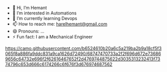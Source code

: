 - 👋 Hi, I’m Hemant
- 👀 I’m interested in Automations
- 🌱 I’m currently learning Devops
- 📫 How to reach me: harelhemant@gmail.com
- 😄 Pronouns: ...
- ⚡ Fun fact: I am a Mechanical Engineer 

https://camo.githubusercontent.com/b6524610b20a6c5a219ba2b9a18cf5f3065f8a886fa9ddc831a9ca1626d72490/68747470733a2f2f696d672e736869656c64732e696f2f62616467652f2d4769744875622d3035313232413f7374796c653d666c6174266c6f676f3d676974687562



<!---
Hemant9766/Hemant9766 is a ✨ special ✨ repository because its `README.md` (this file) appears on your GitHub profile.
You can click the Preview link to take a look at your changes.
--->
